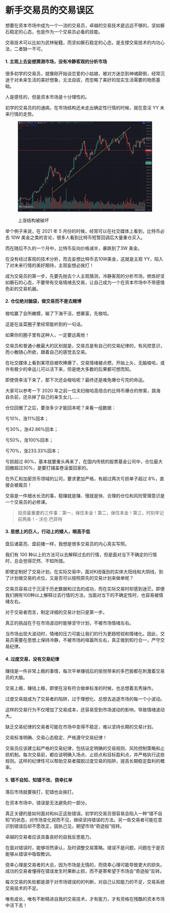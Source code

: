 # 新手交易员的交易误区

想要在资本市场中成为一个一流的交易员，卓越的交易技术是远远不够的，坚如磐石稳定的心态，也是作为一个交易员必备的技能。

交易技术可以比如为武林秘籍，而坚如磐石稳定的心态，是支撑交易技术的内功心法，二者缺一不可。

#### 1. 主观上去妄想猜测市场，没有冷静客观的分析市场

很多初学的交易员，就像刚开始谈恋爱的小姑娘，被对方迷恋到神魂颠倒，经常沉迷于对未来生活的美好想象，无法自拔，而忽略了美好的现实生活需要的物质基础。

人是感性的，但是资本市场是十分理性的。

初学的交易员的的通病，在市场结构还未走出确定性行情的时候，就在意淫 YY  未来行情的走势。

<figure><img src="../.gitbook/assets/image (27).png" alt=""><figcaption><p>上涨结构被破坏</p></figcaption></figure>

举个例子来说，在 2021 年 5 月份的时候，经常可以在社交媒体上看到，比特币必去 10W 美金之类的言论，很多人看到比特币短暂回调后大量重仓买入。

而在随后不久的一个月中，比特币反向价格减半，暴跌到了3W 美金。

在没有经过客观的技术分析，而去妄想比特币去10W美金，这就是主观 YY，陷入了对未来行情的美好期待，主观妄想必挨打！

成为交易员的第一步，先要先抛去个人主观猜测，冷静客观的分析市场，修炼好坚如磐石的心态，不要带有交易情绪去交易，让自己成为一个在资本市场中不带感情色彩的交易机器。

#### 2. 仓位绝对脑袋，做交易而不是去赌博

梭哈赢了会所嫩模，输了下海干活，想暴富，先梭哈。

这是在韭菜圈子里经常能听到的一句话。

如果你的圈子里有这种人，一定要远离他！

交易员和普通小散最大的区别就是，交易员是有自己的交易纪律的，有风控意识，而小散随心所欲，跟着自己的感觉去交易。

在社交媒体上看到某项目被吹捧爆了，交易情绪被点燃，开始上头，无脑梭哈，或许有极少的幸运儿可以活下来，但是绝大多数的后果都可想而知。

即使侥幸活下来了，那下次还会梭哈呢？最终还是难免爆仓亏完的命运。

大家可以参考一下 2020 年之前一位夫妇梭哈高倍合约比特币爆仓的惨案，跳海自杀前，还杀掉了自己的亲生女儿……

仓位回撤了之后，要涨多少才能回本呢？来看一组数据：

亏10%，涨11%回本；

亏30%，涨42.86%回本；

亏50%，涨100%回本；

亏70%，涨233.33%回本；

亏损超过 80%，基本就要重头再来了，在国内传统的股票基金公司中，仓位最大回撤超过30%，是要打铺盖卷滚蛋回家的。

在外汇和加密货币领域的公司，要求更加严格，有超过两次亏损单子超过 8%，直接会被裁员！

交易是一件细水长流的事，稳赚就是赚、慢就是快、合理的仓位和风险管理意识是一个交易员的必修课。

> 投资最重要的三件事：第一，保住本金！第二，保住本金！第三，时刻牢记前两条！- 沃伦.巴菲特

#### 3. 思想上的巨人，行动上的矮人，眼高手低

盘后诸葛亮、盘前猪一样，我想是很多交易员的内心真实写照。

我们有 100 种以上的方法可以去解释过去的行情，但是面对当下不确定的行情时，总会觉得茫然、不知所措。

即使定制好了交易计划，在实际交易中，面对K线强劲的实体大阳线和大阴线，到了计划做交易的点位，又是否可以按照原先的交易计划来做单呢？

交易员容易过于沉浸于历史数据和过去的成功，而在实际交易时却感到迷茫。即便我们拥有100种以上解释过去行情的方法，当面对当下的不确定性时，也容易被情绪左右。

对于交易者而言，制定详细的交易计划只是第一步。

真正的挑战在于在市场波动时能够坚守计划，不被市场情绪左右。

当市场出现大波动时，情绪的压力可能让我们的行为更趋短视和情绪化。因此，交易员需要在思想上保持冷静，不被市场的喧嚣所左右，真正做到知行合一，严守交易纪律。

#### 4. 过度交易，没有交易纪律

赚钱是一件非常上瘾的事情，每次平单赚钱后的愉悦带来的多巴胺都在刺激着交易员的大脑。

交易上瘾，赚钱上瘾，即使在没有符合做单标准的时候，也总想着去秀操作。

过度交易就成为了交易者的陷阱，过于理想化、总想去追逐市场的每一个小波动。

这样的交易行为不仅增加了交易成本，还容易受到市场波动的影响，导致情绪波动大。

缺乏交易纪律的交易者可能在市场中变得不稳定，难以坚持长期的交易计划。

交易标准明确、交易心态稳定、严格遵守交易纪律！

交易员应该建立起严格的交易纪律，包括设定明确的交易规则、风险控制策略和止损机制。每次交易前，都应该明确入场点、止损点和目标盈利点，并严格执行这些规则。这样的纪律性可以帮助交易者摆脱过度交易的陷阱，提高长期稳定盈利的概率。

#### 5. 错不自知、知错不改、侥幸扛单&#x20;

落后市场就要挨打，犯错也会挨打。

在资本市场中，错误是无法避免的一部分。

真正关键的是如何面对和纠正这些错误。初学的交易员很容易会陷入一种“错不自知”的状态，对市场变化视而不见，继续坚持错误的方法。另一些交易者可能在意识到错误后却不愿改正，固执己见，期望市场“奇迹般”扭转。

卓越的交易者应该具备良好的自我反思能力。

在面对错误时，能够坦然承认，及时调整交易策略。错误不是问题，问题在于是否能够从错误中吸取教训。

侥幸心理是交易者的大忌，因为市场是无情的，而侥幸心理可能导致更大的损失。成功的交易者懂得在错误发生时果断止损，而不是寄希望于市场会“奇迹般”反转。

每次交易的失败都是源于对市场错误的的判断，对自己认知能力的不足，交易系统交易技术的不足。

唯有成长，唯有不断精进自我的交易技术，才有能力，才有资格在残酷的资本市场中活下去！



